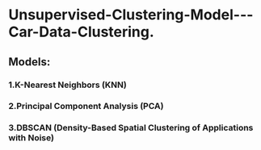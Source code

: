 # Unsupervised-Clustering-Model---Car-Data-Clustering.

## Models:

### 1.K-Nearest Neighbors (KNN)
### 2.Principal Component Analysis (PCA)
### 3.DBSCAN (Density-Based Spatial Clustering of Applications with Noise)
